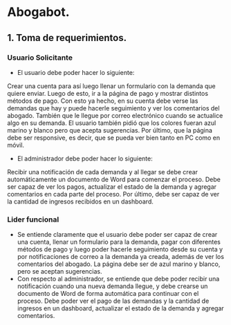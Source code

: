 # Abogabot.

## 1. Toma de requerimientos.
### Usuario Solicitante

- El usuario debe poder hacer lo siguiente:

Crear una cuenta para así luego llenar un formulario con la demanda que quiere enviar. Luego de esto, ir a la página de pago y mostrar distintos métodos de pago. Con esto ya hecho, en su cuenta debe verse las demandas que hay y puede hacerle seguimiento y ver los comentarios del abogado. También que le llegue por correo electrónico cuando se actualice algo en su demanda. El usuario también pidió que los colores fueran azul marino y blanco pero que acepta sugerencias. Por último, que la página debe ser responsive, es decir, que se pueda ver bien tanto en PC como en móvil. 

- El administrador debe poder hacer lo siguiente:

Recibir una notificación de cada demanda y al llegar se debe crear automáticamente un documento de Word para comenzar el proceso. Debe ser capaz de ver los pagos, actualizar el estado de la demanda y agregar comentarios en cada parte del proceso. Por último, debe ser capaz de ver la cantidad de ingresos recibidos en un dashboard. 

### Lider funcional

- Se entiende claramente que el usuario debe poder ser capaz de crear una cuenta, llenar un formulario para la demanda, pagar con diferentes métodos de pago y luego poder hacerle seguimiento desde su cuenta y por notificaciones de correo a la demanda ya creada, además de ver los comentarios del abogado.  La página debe ser de azul marino y blanco, pero se aceptan sugerencias. 
- Con respecto al administrador, se entiende que debe poder recibir una notificación cuando una nueva demanda llegue, y debe crearse un documento de Word de forma automática para continuar con el proceso. Debe poder ver el pago de las demandas y la cantidad de ingresos en un dashboard, actualizar el estado de la demanda y agregar comentarios.

